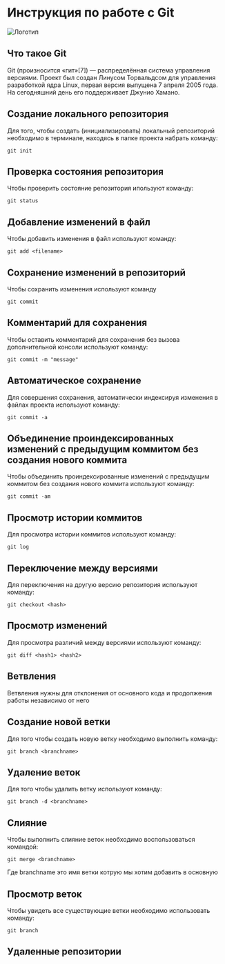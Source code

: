 # **Инструкция по работе с Git**

![Логотип](images/git.jpg)


## Что такое Git

Git (произносится «гит»[7]) — распределённая система управления версиями. Проект был создан Линусом Торвальдсом для управления разработкой ядра Linux, первая версия выпущена 7 апреля 2005 года. На сегодняшний день его поддерживает Джунио Хамано.

## Создание локального репозитория

Для того, чтобы создать (инициализировать) локальный репозиторий необходимо в терминале, находясь в папке проекта набрать команду: 

    git init

## Проверка состояния репозитория

Чтобы проверить состояние репозитория ипользуют команду:

    git status

## Добавление изменений в файл

Чтобы добавить изменения в файл используют команду:

    git add <filename>

## Сохранение изменений в репозиторий

Чтобы сохранить изменения используют команду

    git commit

## Комментарий для сохранения

Чтобы оставить комментарий для сохранения без вызова дополнительной консоли используют команду:

    git commit -m "message"

## Автоматическое сохранение

Для совершения сохранения, автоматически индексируя изменения в файлах
проекта используют команду:

    git commit -a

## Объединение проиндексированных изменений с предыдущим коммитом без создания нового коммита

Чтобы объединить проиндексированные изменений с предыдущим коммитом без создания нового коммита используют команду:

    git commit -am

## Просмотр истории коммитов

Для просмотра истории коммитов используют команду:

    git log

## Переключение между версиями

Для переключения на другую версию репозитория используют команду:

    git checkout <hash>

## Просмотр изменений

Для просмотра различий между версиями используют команду:

    git diff <hash1> <hash2>

## Ветвления

Ветвления нужны для отклонения от основного кода и продолжения работы независимо от него

## Создание новой ветки

Для того чтобы создать новую ветку необходимо выполнить команду:

    git branch <branchname>  

## Удаление веток

Для того чтобы удалить ветку используют команду:

    git branch -d <branchname>

## Слияние

Чтобы выполнить слияние веток необходимо воспользоваться командой:

    git merge <branchname>
    
Где branchname это имя ветки котрую мы хотим добавить в основную

## Просмотр веток

Чтобы увидеть все существующие ветки необходимо использовать команду:

    git branch

## Удаленные репозитории
